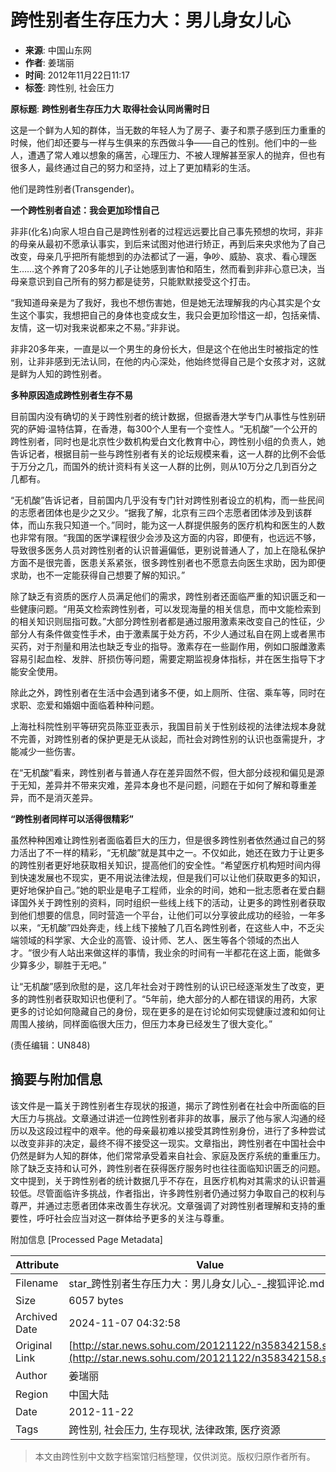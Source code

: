# 跨性别者生存压力大：男儿身女儿心

- **来源**: 中国山东网  
- **作者**: 姜瑞丽  
- **时间**: 2012年11月22日11:17  
- **标签**: 跨性别, 社会压力

**原标题**: **跨性别者生存压力大 取得社会认同尚需时日**

这是一个鲜为人知的群体，当无数的年轻人为了房子、妻子和票子感到压力重重的时候，他们却还要与一样与生俱来的东西做斗争——自己的性别。他们中的一些人，遭遇了常人难以想象的痛苦，心理压力、不被人理解甚至家人的抛弃，但也有很多人，最终通过自己的努力和坚持，过上了更加精彩的生活。

他们是跨性别者(Transgender)。

**一个跨性别者自述：我会更加珍惜自己**

非非(化名)向家人坦白自己是跨性别者的过程远远要比自己事先预想的坎坷，非非的母亲从最初不愿承认事实，到后来试图对他进行矫正，再到后来央求他为了自己改变，母亲几乎把所有能想到的办法都试了一遍，争吵、威胁、哀求、看心理医生……这个养育了20多年的儿子让她感到害怕和陌生，然而看到非非心意已决，当母亲意识到自己所有的努力都是徒劳，只能默默接受这个打击。

“我知道母亲是为了我好，我也不想伤害她，但是她无法理解我的内心其实是个女生这个事实，我想把自己的身体也变成女生，我只会更加珍惜这一却，包括亲情、友情，这一切对我来说都来之不易。”非非说。

非非20多年来，一直是以一个男生的身份长大，但是这个在他出生时被指定的性别，让非非感到无法认同，在他的内心深处，他始终觉得自己是个女孩才对，这就是鲜为人知的跨性别者。

**多种原因造成跨性别者生存不易**

目前国内没有确切的关于跨性别者的统计数据，但据香港大学专门从事性与性别研究的萨姆·温特估算，在香港，每300个人里有一个变性人。“无机酸”一个公开的跨性别者，同时也是北京性少数机构爱白文化教育中心，跨性别小组的负责人，她告诉记者，根据目前一些与跨性别者有关的论坛规模来看，这一人群的比例不会低于万分之几，而国外的统计资料有关这一人群的比例，则从10万分之几到百分之几都有。

“无机酸”告诉记者，目前国内几乎没有专门针对跨性别者设立的机构，而一些民间的志愿者团体也是少之又少。“据我了解，北京有三四个志愿者团体涉及到该群体，而山东我只知道一个。”同时，能为这一人群提供服务的医疗机构和医生的人数也非常有限。“我国的医学课程很少会涉及这方面的内容，即便有，也远远不够，导致很多医务人员对跨性别者的认识普遍偏低，更别说普通人了，加上在隐私保护方面不是很完善，医患关系紧张，很多跨性别者也不愿意去向医生求助，因为即便求助，也不一定能获得自己想要了解的知识。”

除了缺乏有资质的医疗人员满足他们的需求，跨性别者还面临严重的知识匮乏和一些健康问题。“用英文检索跨性别者，可以发现海量的相关信息，而中文能检索到的相关知识则屈指可数。”大部分跨性别者都是通过服用激素来改变自己的性征，少部分人有条件做变性手术，由于激素属于处方药，不少人通过私自在网上或者黑市买药，对于剂量和用法也缺乏专业的指导。激素存在一些副作用，例如口服雌激素容易引起血栓、发胖、肝损伤等问题，需要定期监视身体指标，并在医生指导下才能安全使用。

除此之外，跨性别者在生活中会遇到诸多不便，如上厕所、住宿、乘车等，同时在求职、恋爱和婚姻中面临着种种问题。

上海社科院性别平等研究员陈亚亚表示，我国目前关于性别歧视的法律法规本身就不完善，对跨性别者的保护更是无从谈起，而社会对跨性别的认识也亟需提升，才能减少一些伤害。

在“无机酸”看来，跨性别者与普通人存在差异固然不假，但大部分歧视和偏见是源于无知，差异并不带来灾难，差异本身也不是问题，问题在于如何了解和尊重差异，而不是消灭差异。

**“跨性别者同样可以活得很精彩”**

虽然种种困难让跨性别者面临着巨大的压力，但是很多跨性别者依然通过自己的努力活出了不一样的精彩，“无机酸”就是其中之一。不仅如此，她还在致力于让更多的跨性别者更好地获取相关知识，提高他们的安全性。“希望医疗机构短时间内得到快速发展也不现实，更不用说法律法规，但是我们可以让他们获取更多的知识，更好地保护自己。”她的职业是电子工程师，业余的时间，她和一批志愿者在爱白翻译国外关于跨性别的资料，同时组织一些线上线下的活动，让更多的跨性别者获取到他们想要的信息，同时营造一个平台，让他们可以分享彼此成功的经验，一年多以来，“无机酸”四处奔走，线上线下接触了几百名跨性别者，在这些人中，不乏尖端领域的科学家、大企业的高管、设计师、艺人、医生等各个领域的杰出人才。“很少有人站出来做这样的事情，我业余的时间有一半都花在这上面，能做多少算多少，聊胜于无吧。”

让“无机酸”感到欣慰的是，这几年社会对于跨性别的认识已经逐渐发生了改变，更多的跨性别者获取知识也便利了。“5年前，绝大部分的人都在错误的用药，大家更多的讨论如何隐藏自己的身份，现在更多的是在讨论如何实现健康过渡和如何让周围人接纳，同样面临很大压力，但压力本身已经发生了很大变化。”

(责任编辑：UN848)

## 摘要与附加信息

<!-- tcd_abstract -->
该文件是一篇关于跨性别者生存现状的报道，揭示了跨性别者在社会中所面临的巨大压力与挑战。文章通过讲述一位跨性别者非非的故事，展示了他与家人沟通的经历以及这段过程中的艰辛。他的母亲最初难以接受其跨性别身份，进行了多种尝试以改变非非的决定，最终不得不接受这一现实。文章指出，跨性别者在中国社会中仍然是鲜为人知的群体，他们常常承受着来自社会、家庭及医疗系统的重重压力。除了缺乏支持和认可外，跨性别者在获得医疗服务时也往往面临知识匮乏的问题。文中提到，关于跨性别者的统计数据几乎不存在，且医疗机构对其需求的认识普遍较低。尽管面临许多挑战，作者指出，许多跨性别者仍通过努力争取自己的权利与尊严，并通过志愿者团体来改善生存状况。文章强调了对跨性别者理解和支持的重要性，呼吁社会应当对这一群体给予更多的关注与尊重。
<!-- tcd_abstract_end -->

附加信息 [Processed Page Metadata]

| Attribute       | Value                                  |
|-----------------|----------------------------------------|
| Filename        | star_跨性别者生存压力大：男儿身女儿心_-_搜狐评论.md                             |
| Size            | 6057 bytes                           |
| Archived Date   | 2024-11-07 04:32:58                             |
| Original Link   | [http://star.news.sohu.com/20121122/n358342158.shtml](http://star.news.sohu.com/20121122/n358342158.shtml)                       |
| Author          | 姜瑞丽                               |
| Region          | 中国大陆                               |
| Date            | 2012-11-22                                 |
| Tags            | 跨性别, 社会压力, 生存现状, 法律政策, 医疗资源                                 |
>
> 本文由跨性别中文数字档案馆归档整理，仅供浏览。版权归原作者所有。
>
